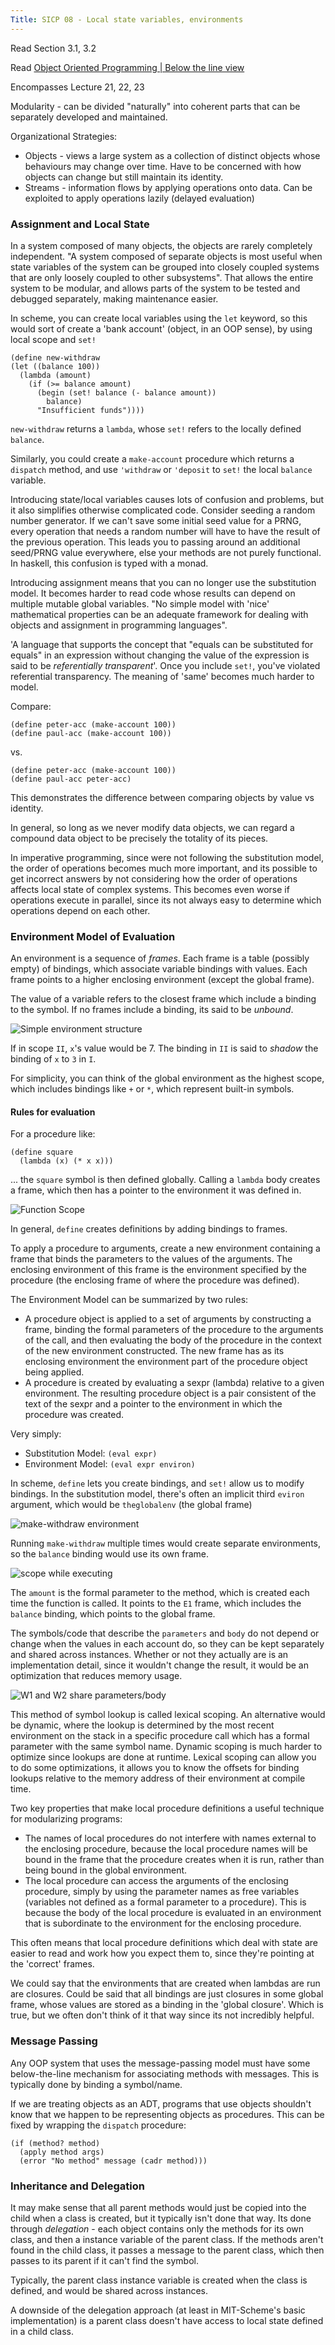 ```yaml
---
Title: SICP 08 - Local state variables, environments
---
```


Read Section 3.1, 3.2

Read [Object Oriented Programming | Below the line view](https://inst.eecs.berkeley.edu//~cs61a/reader/belowline.pdf)

Encompasses Lecture 21, 22, 23

Modularity - can be divided "naturally" into coherent parts that can be separately developed and maintained.

Organizational Strategies:

- Objects - views a large system as a collection of distinct objects whose behaviours may change over time. Have to be concerned with how objects can change but still maintain its identity.
- Streams - information flows by applying operations onto data. Can be exploited to apply operations lazily (delayed evaluation)

### Assignment and Local State

In a system composed of many objects, the objects are rarely completely independent. "A system composed of separate objects is most useful when state variables of the system can be grouped into closely coupled systems that are only loosely coupled to other subsystems". That allows the entire system to be modular, and allows parts of the system to be tested and debugged separately, making maintenance easier.

In scheme, you can create local variables using the `let` keyword, so this would sort of create a 'bank account' (object, in an OOP sense), by using local scope and `set!`

```
(define new-withdraw
(let ((balance 100))
  (lambda (amount)
    (if (>= balance amount)
      (begin (set! balance (- balance amount))
        balance)
      "Insufficient funds"))))
```

`new-withdraw` returns a `lambda`, whose `set!` refers to the locally defined `balance`.

Similarly, you could create a `make-account` procedure which returns a `dispatch` method, and use `'withdraw` or `'deposit` to `set!` the local `balance` variable.

Introducing state/local variables causes lots of confusion and problems, but it also simplifies otherwise complicated code. Consider seeding a random number generator. If we can't save some initial seed value for a PRNG, every operation that needs a random number will have to have the result of the previous operation. This leads you to passing around an additional seed/PRNG value everywhere, else your methods are not purely functional. In haskell, this confusion is typed with a monad.

Introducing assignment means that you can no longer use the substitution model. It becomes harder to read code whose results can depend on multiple mutable global variables. "No simple model with 'nice' mathematical properties can be an adequate framework for dealing with objects and assignment in programming languages".

'A language that supports the concept that "equals can be substituted for equals" in an expression without changing the value of the expression is said to be _referentially transparent_'. Once you include `set!`, you've violated referential transparency. The meaning of 'same' becomes much harder to model.

Compare:

```
(define peter-acc (make-account 100))
(define paul-acc (make-account 100))
```

vs.

```
(define peter-acc (make-account 100))
(define paul-acc peter-acc)
```

This demonstrates the difference between comparing objects by value vs identity.

In general, so long as we never modify data objects, we can regard a compound data object to be precisely the totality of its pieces.

In imperative programming, since were not following the substitution model, the order of operations becomes much more important, and its possible to get incorrect answers by not considering how the order of operations affects local state of complex systems. This becomes even worse if operations execute in parallel, since its not always easy to determine which operations depend on each other.

### Environment Model of Evaluation

An environment is a sequence of _frames_. Each frame is a table (possibly empty) of bindings, which associate variable bindings with values. Each frame points to a higher enclosing environment (except the global frame).

The value of a variable refers to the closest frame which include a binding to the symbol. If no frames include a binding, its said to be _unbound_.

![Simple environment structure](./images/scope.png)

If in scope `II`, `x`'s value would be 7. The binding in `II` is said to _shadow_ the binding of `x` to `3` in `I`.

For simplicity, you can think of the global environment as the highest scope, which includes bindings like `+` or `*`, which represent built-in symbols.

#### Rules for evaluation

For a procedure like:

```
(define square
  (lambda (x) (* x x)))
```

... the `square` symbol is then defined globally. Calling a `lambda` body creates a frame, which then has a pointer to the environment it was defined in.

![Function Scope](./images/function.png)

In general, `define` creates definitions by adding bindings to frames.

To apply a procedure to arguments, create a new environment containing a frame that binds the parameters to the values of the arguments. The enclosing environment of this frame is the environment specified by the procedure (the enclosing frame of where the procedure was defined).

The Environment Model can be summarized by two rules:

- A procedure object is applied to a set of arguments by constructing a frame, binding the formal parameters of the procedure to the arguments of the call, and then evaluating the body of the procedure in the context of the new environment constructed. The new frame has as its enclosing environment the environment part of the procedure object being applied.
- A procedure is created by evaluating a sexpr (lambda) relative to a given environment. The resulting procedure object is a pair consistent of the text of the sexpr and a pointer to the environment in which the procedure was created.

Very simply:

- Substitution Model: `(eval expr)`
- Environment Model: `(eval expr environ)`

In scheme, `define` lets you create bindings, and `set!` allow us to modify bindings. In the substitution model, there's often an implicit third `eviron` argument, which would be `theglobalenv` (the global frame)

![make-withdraw environment](./images/balance.png)

Running `make-withdraw` multiple times would create separate environments, so the `balance` binding would use its own frame.

![scope while executing](./images/execution_balance.png)

The `amount` is the formal parameter to the method, which is created each time the function is called. It points to the `E1` frame, which includes the `balance` binding, which points to the global frame.

The symbols/code that describe the `parameters` and `body` do not depend or change when the values in each account do, so they can be kept separately and shared across instances. Whether or not they actually are is an implementation detail, since it wouldn't change the result, it would be an optimization that reduces memory usage.

![W1 and W2 share parameters/body](./images/shared.png)

This method of symbol lookup is called lexical scoping. An alternative would be dynamic, where the lookup is determined by the most recent environment on the stack in a specific procedure call which has a formal parameter with the same symbol name. Dynamic scoping is much harder to optimize since lookups are done at runtime. Lexical scoping can allow you to do some optimizations, it allows you to know the offsets for binding lookups relative to the memory address of their environment at compile time.

Two key properties that make local procedure definitions a useful technique for modularizing programs:

- The names of local procedures do not interfere with names external to the enclosing procedure, because the local procedure names will be bound in the frame that the procedure creates when it is run, rather than being bound in the global environment.
- The local procedure can access the arguments of the enclosing procedure, simply by using the parameter names as free variables (variables not defined as a formal parameter to a procedure). This is because the body of the local procedure is evaluated in an environment that is subordinate to the environment for the enclosing procedure.

This often means that local procedure definitions which deal with state are easier to read and work how you expect them to, since they're pointing at the 'correct' frames.

We could say that the environments that are created when lambdas are run are closures. Could be said that all bindings are just closures in some global frame, whose values are stored as a binding in the 'global closure'. Which is true, but we often don't think of it that way since its not incredibly helpful.

### Message Passing

Any OOP system that uses the message-passing model must have some below-the-line mechanism for associating methods with messages. This is typically done by binding a symbol/name.

If we are treating objects as an ADT, programs that use objects shouldn't know that we happen to be representing objects as procedures. This can be fixed by wrapping the `dispatch` procedure:

```
(if (method? method)
  (apply method args)
  (error "No method" message (cadr method)))
```

### Inheritance and Delegation

It may make sense that all parent methods would just be copied into the child when a class is created, but it typically isn't done that way. Its done through _delegation_ - each object contains only the methods for its own class, and then a instance variable of the parent class. If the methods aren't found in the child class, it passes a message to the parent class, which then passes to its parent if it can't find the symbol.

Typically, the parent class instance variable is created when the class is defined, and would be shared across instances.

A downside of the delegation approach (at least in MIT-Scheme's basic implementation) is a parent class doesn't have access to local state defined in a child class.
